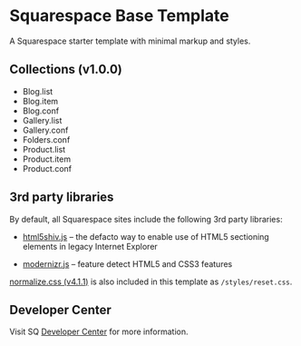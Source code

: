 Squarespace Base Template
=============

A Squarespace starter template with minimal markup and styles.

Collections (v1.0.0)
-------------------
- Blog.list
- Blog.item
- Blog.conf
- Gallery.list
- Gallery.conf
- Folders.conf
- Product.list
- Product.item
- Product.conf

3rd party libraries
-------------------

By default, all Squarespace sites include the following 3rd party libraries:

- [html5shiv.js](http://github.com/aFarkas/html5shiv "html5shiv") – the defacto way to enable use of HTML5 sectioning elements in legacy Internet Explorer

- [modernizr.js](http://github.com/Modernizr/Modernizr "modernizr") – feature detect HTML5 and CSS3 features


[normalize.css (v4.1.1)](https://github.com/necolas/normalize.css "normalize.css") is also included in this template as `/styles/reset.css`.


Developer Center
----------------

Visit SQ [Developer Center](http://developers.squarespace.com/ "Developer Center") for more information.
